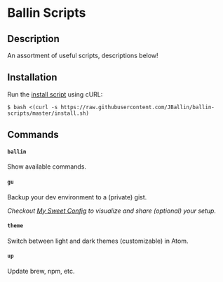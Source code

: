 # Ballin Scripts

## Description

An assortment of useful scripts, descriptions below!

## Installation

Run the [install script](install.sh) using cURL:

```shell
$ bash <(curl -s https://raw.githubusercontent.com/JBallin/ballin-scripts/master/install.sh)
```

## Commands

#### `ballin`

Show available commands.

#### `gu`

Backup your dev environment to a (private) gist.

*Checkout [My Sweet Config](https://sweet-config.herokuapp.com) to visualize and share (optional) your setup.*

#### `theme`

Switch between light and dark themes (customizable) in Atom.

#### `up`

Update brew, npm, etc.

